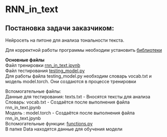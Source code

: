 # RNN_in_text
## Постановка задачи заказчиком:
Нейросеть на питоне для анализа тональности текста.


Для корректной работы программы необходим установить [библиотеки](https://github.com/AllexFrolov/RNN_in_text/blob/master/requirements.txt)

__Основные файлы__  
Файл тренировки [rnn_in_text.jpynb](https://github.com/AllexFrolov/RNN_in_text/blob/master/rnn_in_text.ipynb)  
Файл тестирования [testing_model.py](https://github.com/AllexFrolov/RNN_in_text/blob/master/testing_model.py)   
Для работы файла testing_model.py необходим словарь vocab.txt и модель model.torch. Они создаются в процессе тренировки

Вспомогательные файлы:  
Данные для тестирования: texts.txt - Вносятся тексты для анализа   
Словарь: vocab.txt - Создаётся после выполнения файла rnn_in_text.jpynb  
Модель : model.torch - Создаётся после выполнения файла rnn_in_text.jpynb  
Вспомогательные функции: [functions.py](https://github.com/AllexFrolov/RNN_in_text/blob/master/functions.py)  
В папке Data находятся данные для обучения модели
